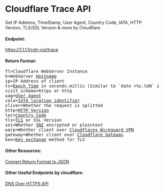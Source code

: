 # Cloudflare Trace API
Get IP Address, TimeStamp, User Agent, Country Code, IATA, HTTP Version, TLS/SSL Version &amp; more by Cloudflare

#### Endpoint:
https://1.1.1.1/cdn-cgi/trace

#### Return Format:
<pre>
fl=Cloudflare WebServer Instance
h=WebServer <a href="https://en.wikipedia.org/wiki/Hostname">Hostname</a>
ip=IP Address of client
ts=<a href="https://en.wikipedia.org/wiki/Unix_time">Epoch Time</a> in seconds.millis (Similar to `date +%s.%3N` in bash)
visit_scheme=https or http
uag=<a href="https://developer.mozilla.org/en-US/docs/Web/HTTP/Headers/User-Agent">User Agent</a>
colo=<a href="https://en.wikipedia.org/wiki/IATA_airport_code">IATA location identifier</a>
sliver=Whether the request is splitted
http=<a href="https://en.wikipedia.org/wiki/Hypertext_Transfer_Protocol">HTTP Version</a>
loc=<a href="https://en.wikipedia.org/wiki/ISO_3166-1_alpha-2">Country Code</a>
tls=<a href="https://en.wikipedia.org/wiki/Transport_Layer_Security">TLS</a> or SSL Version
sni=Whether <a href="https://en.wikipedia.org/wiki/Server_Name_Indication">SNI</a> encrypted or plaintext
warp=Whether client over <a href="https://1.1.1.1/">Cloudflares Wireguard VPN</a>
gateway=Whether client over <a href="https://www.cloudflare.com/teams/gateway/">Cloudflare Gateway</a>
kex=<a href="https://en.wikipedia.org/wiki/Key_exchange">Key exchange</a> method for TLS
</pre>

#### Other Resources:
[Convert Return Format to JSON](https://stackoverflow.com/a/68304489/2437224)

#### Other Useful Endpoints by cloudflare:


[DNS Over HTTPS API](https://developers.cloudflare.com/1.1.1.1/encryption/dns-over-https/make-api-requests/dns-json)

